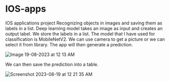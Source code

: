 # IOS-apps
IOS applications project
Recognizing objects in images and saving them as labels in a list. Deep learning model takes an image as input and creates an output label. We store the labels in a list. The model that I have used for classification is MobileNetV2.
We can use camera to get a picture or we can select it from library. The app will then generate a prediction. 

![Image 19-08-2023 at 12 13 AM](https://github.com/hashaam13/IOS-apps/assets/14867112/3ac6dfe0-5904-4da7-8f16-e935a0d94783)

We can then save the prediction into a table.


![Screenshot 2023-08-19 at 12 21 35 AM](https://github.com/hashaam13/IOS-apps/assets/14867112/284a53c8-8cf2-42fe-808d-4fef14ff6273)


